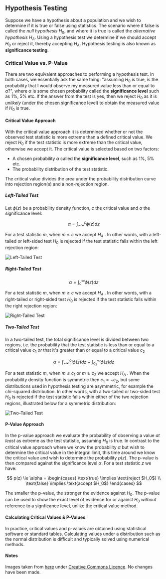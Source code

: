 ## Hypothesis Testing
Suppose we have a hypothesis about a population and we wish to determine if it is true or false using statistics. The scenario where it false is called the _null hypothesis_ $H_0$, and where it is true is called the _alternative hypothesis_ $H_A$. Using a hypothesis test we determine if we should accept $H_0$ or reject it, thereby accepting $H_A$. Hypothesis testing is also known as **significance testing**.

### Critical Value vs. P-Value
There are two equivalent approaches to performing a hypothesis test. In both cases, we essentially ask the same thing: "assuming $H_0$ is true, is the probability that I would observe my measured value less than or equal to $\alpha$?", where $\alpha$ is some chosen probability called the **significance level** such as 1%, 5% etc. If the answer from the test is yes, then we reject $H_0$ as it is _unlikely_ (under the chosen significance level) to obtain the measured value if $H_0$ is true.

#### Critical Value Approach
With the critical value approach it is determined whether or not the observed test statistic is more extreme than a defined critical value. We reject $H_0$ if the test statistic is more extreme than the critical value, otherwise we accept it. The critical value is selected based on two factors:
* A chosen probability $\alpha$ called the **significance level**, such as 1%, 5% etc.
* The probability distribution of the test statistic.

The critical value divides the area under the probability distribution curve into rejection region(s) and a non-rejection region.

##### Left-Tailed Test
Let $\phi(z)$ be a probability density function, $c$ the critical value and $\alpha$ the significance level:

$$
    \alpha = \int^{c}_{-\infty} \phi(z)dz
$$

For a test statistic $m$, when $m \le c$ we accept $H_A$ . In other words, with a left-tailed or left-sided test $H_0$ is rejected if the test statistic falls within the left rejection region:

![Left-Tailed Test](/statistics/img/critical-value-left.png)

##### Right-Tailed Test

$$
    \alpha = \int^{\infty}_{c} \phi(z)dz
$$

For a test statistic $m$, when $m \ge c$ we accept $H_A$ . In other words, with a right-tailed or right-sided test $H_0$ is rejected if the test statistic falls within the right rejection region:

![Right-Tailed Test](/statistics/img/critical-value-right.png)

##### Two-Tailed Test

In a two-tailed test, the total significance level is divided between two regions, i.e. the probability that the test statistic is less than or equal to a critical value $c_1$ _or_ that it's greater than or equal to a critical value $c_2$

$$
    \alpha = \int^{c_1}_{-\infty} \phi(z)dz \ + \ \int^{\infty}_{c_2} \phi(z)dz
$$

For a test statistic $m$, when $m \le c_1$ or $m \ge c_2$ we accept $H_A$ . When the probability density function is symmetric then $c_1 = - c_2$, but some distributions used in hypothesis testing are asymmetric, for example the chi-squared distribution. In other words, with a two-tailed or two-sided test $H_0$ is rejected if the test statistic falls within either of the two rejection regions, illustrated below for a symmetric distribution:

![Two-Tailed Test](/statistics/img/critical-value-two-sided.png)

#### P-Value Approach
In the p-value approach we evaluate the probability of observing a value _at least_ as extreme as the test statistic, assuming $H_0$ is true. In contrast to the critical value approach where we know the probability $\alpha$ but wish to determine the critical value in the integral limit, this time around we know the critical value and wish to determine the probability $p(z)$. The p-value is then compared against the significance level $\alpha$. For a test statistic $z$ we have:

$$
p(z) \le \alpha = \begin{cases} \text{true} \implies \text{reject $H_0$} \\
    \text{false} \implies \text{accept $H_0$} \end{cases}
$$

The smaller the p-value, the stronger the evidence against $H_0$. The p-value can be used to show the exact level of evidence for or against $H_0$ _without_ reference to a signficance level, unlike the critical value method.

#### Calculating Critical Values & P-Values
In practice, critical values and p-values are obtained using statistical software or standard tables. Calculating values under a distribution such as the normal distribution is difficult and typically solved using numerical methods.

#### Notes
Images taken from [here](https://www.geo.fu-berlin.de/en/v/soga-r/Basics-of-statistics/Hypothesis-Tests/Introduction-to-Hypothesis-Testing/Critical-Value-and-the-p-Value-Approach/index.html) under [Creative Commons Licence](https://creativecommons.org/licenses/by-sa/4.0/). No changes have been made.